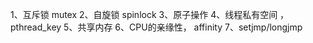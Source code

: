 1、互斥锁 mutex
2、自旋锁 spinlock
3、原子操作
4、线程私有空间 ，pthread_key
5、共享内存
6、CPU的亲缘性， affinity
7、setjmp/longjmp

